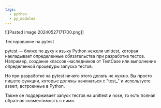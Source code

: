 ```yaml
---
tags:
  - python
  - py_modules
---
```

![[Pasted image 20240527171700.png]]

Тестирование на pytest

pytest — ближе по духу к языку Python нежели unittest, которая накладывает определенные обязательства при разработке тестов. Например, создание классов-наследников от TestCase или выполнение определенной процедуры запуска тестов. 

Но при разработке на pytest ничего этого делать не нужно. Вы просто пишете функции, которые должны начинаться с "test_" и используете assert, встроенные в Python. 

Также он поддерживает запуск тестов на unittest и nose, то есть полная обратная совместимость с ними.
